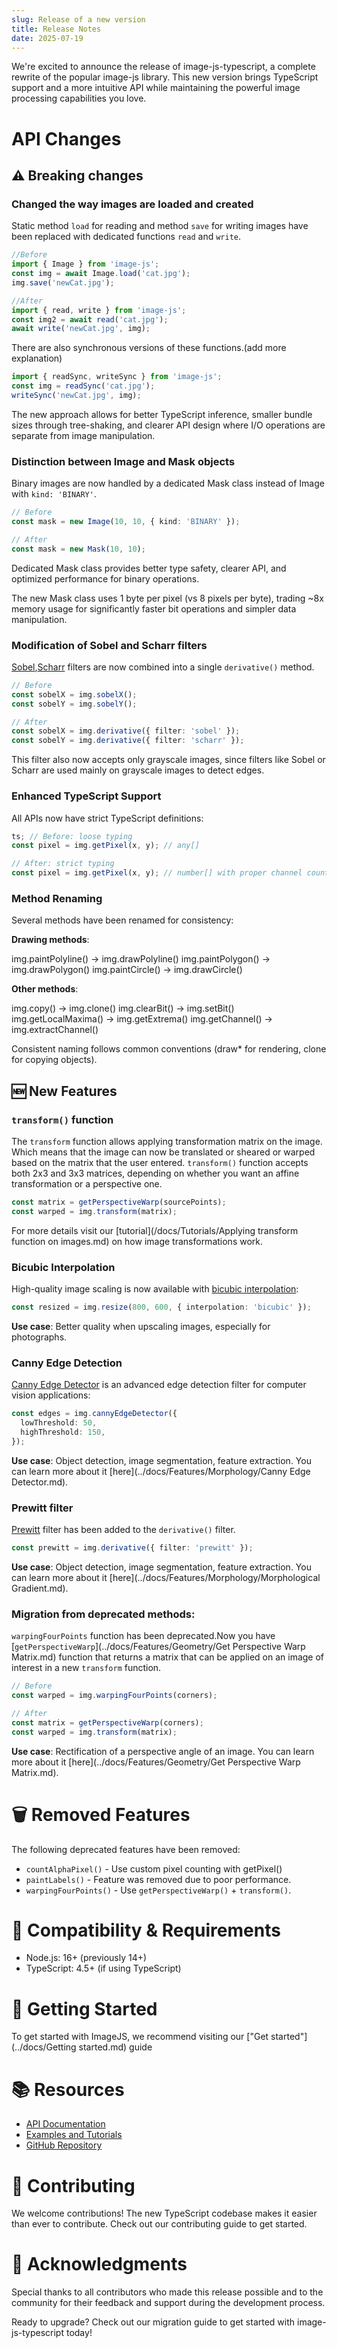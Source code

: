 ```yaml
---
slug: Release of a new version
title: Release Notes
date: 2025-07-19
---
```


We're excited to announce the release of image-js-typescript, a complete rewrite of the popular image-js library. This new version brings TypeScript support and a more intuitive API while maintaining the powerful image processing capabilities you love.

<!--- truncate --->

# API Changes

## ⚠️ Breaking changes

### Changed the way images are loaded and created

Static method `load` for reading and method `save` for writing images have been replaced with dedicated functions `read` and `write`.

```ts
//Before
import { Image } from 'image-js';
const img = await Image.load('cat.jpg');
img.save('newCat.jpg');
```

```ts
//After
import { read, write } from 'image-js';
const img2 = await read('cat.jpg');
await write('newCat.jpg', img);
```

There are also synchronous versions of these functions.(add more explanation)

```ts
import { readSync, writeSync } from 'image-js';
const img = readSync('cat.jpg');
writeSync('newCat.jpg', img);
```

The new approach allows for better TypeScript inference, smaller bundle sizes through tree-shaking, and clearer API design where I/O operations are separate from image manipulation.

### Distinction between Image and Mask objects

Binary images are now handled by a dedicated Mask class instead of Image with `kind: 'BINARY'`.

```ts
// Before
const mask = new Image(10, 10, { kind: 'BINARY' });
```

```ts
// After
const mask = new Mask(10, 10);
```

Dedicated Mask class provides better type safety, clearer API, and optimized performance for binary operations.

The new Mask class uses 1 byte per pixel (vs 8 pixels per byte), trading ~8x memory usage for significantly faster bit operations and simpler data manipulation.

### Modification of Sobel and Scharr filters

[Sobel](https://en.wikipedia.org/wiki/Sobel_operator),[Scharr](https://en.wikipedia.org/wiki/Sobel_operator#Alternative_operators) filters are now combined into a single `derivative()` method.

```ts
// Before
const sobelX = img.sobelX();
const sobelY = img.sobelY();

// After
const sobelX = img.derivative({ filter: 'sobel' });
const sobelY = img.derivative({ filter: 'scharr' });
```

This filter also now accepts only grayscale images, since filters like Sobel or Scharr are used mainly on grayscale images to detect edges.

### Enhanced TypeScript Support

All APIs now have strict TypeScript definitions:

```ts
ts; // Before: loose typing
const pixel = img.getPixel(x, y); // any[]

// After: strict typing
const pixel = img.getPixel(x, y); // number[] with proper channel count
```

### Method Renaming

Several methods have been renamed for consistency:

**Drawing methods**:

img.paintPolyline() → img.drawPolyline()
img.paintPolygon() → img.drawPolygon()
img.paintCircle() → img.drawCircle()

**Other methods**:

img.copy() → img.clone()
img.clearBit() → img.setBit()
img.getLocalMaxima() → img.getExtrema()
img.getChannel() → img.extractChannel()

Consistent naming follows common conventions (draw\* for rendering, clone for copying objects).

## 🆕 New Features

### `transform()` function

The `transform` function allows applying transformation matrix on the image. Which means that the image can now be translated or sheared or warped based on the matrix that the user entered. `transform()` function accepts both 2x3 and 3x3 matrices, depending on whether you want an affine transformation or a perspective one.

```ts
const matrix = getPerspectiveWarp(sourcePoints);
const warped = img.transform(matrix);
```

For more details visit our [tutorial](/docs/Tutorials/Applying transform function on images.md) on how image transformations work.

### Bicubic Interpolation

High-quality image scaling is now available with [bicubic interpolation](https://en.wikipedia.org/wiki/Bicubic_interpolation):

```ts
const resized = img.resize(800, 600, { interpolation: 'bicubic' });
```

**Use case**: Better quality when upscaling images, especially for photographs.

### Canny Edge Detection

[Canny Edge Detector](https://en.wikipedia.org/wiki/Canny_edge_detector.md) is an advanced edge detection filter for computer vision applications:

```ts
const edges = img.cannyEdgeDetector({
  lowThreshold: 50,
  highThreshold: 150,
});
```

**Use case**: Object detection, image segmentation, feature extraction. You can learn more about it [here](../docs/Features/Morphology/Canny Edge Detector.md).

### Prewitt filter

[Prewitt](https://en.wikipedia.org/wiki/Prewitt_operator) filter has been added to the `derivative()` filter.

```ts
const prewitt = img.derivative({ filter: 'prewitt' });
```

**Use case**: Object detection, image segmentation, feature extraction. You can learn more about it [here](../docs/Features/Morphology/Morphological Gradient.md).

### Migration from deprecated methods:

`warpingFourPoints` function has been deprecated.Now you have [`getPerspectiveWarp`](../docs/Features/Geometry/Get Perspective Warp Matrix.md) function that returns a matrix that can be applied on an image of interest in a new `transform` function.

```ts
// Before
const warped = img.warpingFourPoints(corners);

// After
const matrix = getPerspectiveWarp(corners);
const warped = img.transform(matrix);
```

**Use case**: Rectification of a perspective angle of an image. You can learn more about it [here](../docs/Features/Geometry/Get Perspective Warp Matrix.md).

# 🗑️ Removed Features

The following deprecated features have been removed:

- `countAlphaPixel()` - Use custom pixel counting with getPixel()
- `paintLabels()` - Feature was removed due to poor performance.
- `warpingFourPoints()` - Use `getPerspectiveWarp()` + `transform()`.

# 🔧 Compatibility & Requirements

- Node.js: 16+ (previously 14+)
- TypeScript: 4.5+ (if using TypeScript)

# 🚀 Getting Started

To get started with ImageJS, we recommend visiting our [\"Get started\"](../docs/Getting started.md) guide

# 📚 Resources

- [API Documentation](https://image-js.github.io/image-js-typescript/)
- [Examples and Tutorials](https://image-js-docs.pages.dev/)
- [GitHub Repository](https://github.com/image-js/image-js-typescript)

# 🤝 Contributing

We welcome contributions! The new TypeScript codebase makes it easier than ever to contribute. Check out our contributing guide to get started.

# 🙏 Acknowledgments

Special thanks to all contributors who made this release possible and to the community for their feedback and support during the development process.

Ready to upgrade? Check out our migration guide to get started with image-js-typescript today!
